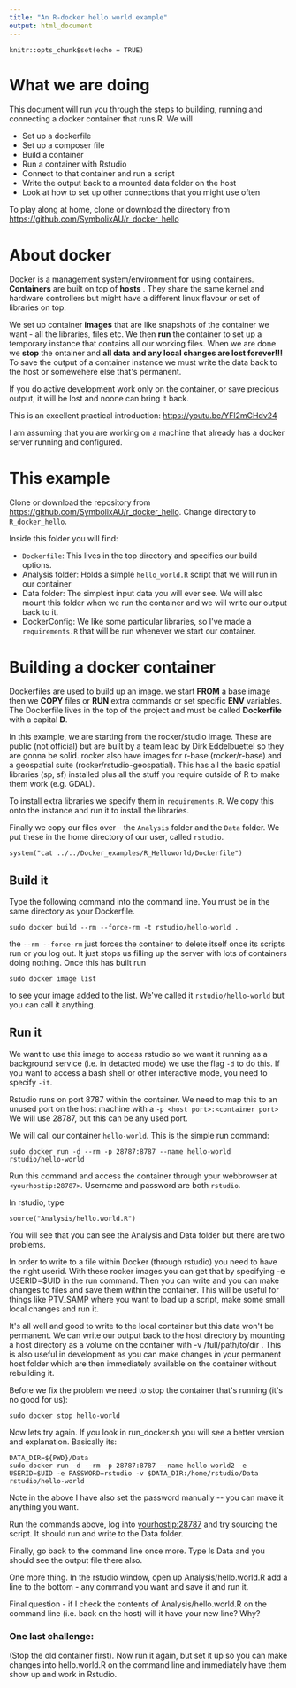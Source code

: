```yaml
---
title: "An R-docker hello world example"
output: html_document
---
```


```{r setup, include=FALSE}
knitr::opts_chunk$set(echo = TRUE)
```


# What we are doing

This document will run you through the steps to building, running and connecting a docker container that runs R.  We will

* Set up a dockerfile 
* Set up a composer file
* Build a container
* Run a container with Rstudio
* Connect to that container and run a script
* Write the output back to a mounted data folder on the host
* Look at how to set up other connections that you might use often

To play along at home, clone or download the directory from https://github.com/SymbolixAU/r_docker_hello

# About docker

Docker is a management system/environment for using containers. 
**Containers** are built on top of **hosts**  . They share the same kernel and hardware controllers but might have a different linux flavour or set of libraries on top.

We set up container **images** that are like snapshots of the container we want - all the libraries, files etc.  We then **run** the container to set up a temporary instance that contains all our working files.  When we are done we **stop** the ontainer and **all data and any local changes are lost forever!!!**  To save the output of a container instance we must write the data back to the host or somewehere else that's permanent.

If you do active development work only on the container, or save precious output, it will be lost and noone can bring it back.

This is an excellent practical introduction:
https://youtu.be/YFl2mCHdv24

I am assuming that you are working on a machine that already has a docker server running and configured.

# This example

Clone or download the repository from https://github.com/SymbolixAU/r_docker_hello. Change directory to `R_docker_hello`.

Inside this folder you will find:

* `Dockerfile`: This lives in the top directory and specifies our build options.
* Analysis folder: Holds a simple `hello_world.R` script that we will run in our container
* Data folder: The simplest input data you will ever see. We will also mount this folder when we run the container and we will write our output back to it.
* DockerConfig: We like some particular libraries, so I've made a `requirements.R` that will be run whenever we start our container.

# Building a docker container

Dockerfiles are used to build up an image.  we start **FROM** a base image then we **COPY** files or **RUN** extra commands or set specific **ENV** variables.  The Dockerfile lives in the top of the project and must be called **Dockerfile** with a capital **D**.

In this example, we are starting from the rocker/studio image.  These are public (not official) but are built by a team lead by Dirk Eddelbuettel so they are gonna be solid. rocker also have images for r-base (rocker/r-base) and a geospatial suite (rocker/rstudio-geospatial). This has all the basic spatial libraries (sp, sf) installed plus all the stuff you require outside of R to make them work (e.g. GDAL). 

To install extra libraries we specify them in `requirements.R`.  We copy this onto the instance and run it to install the libraries.

Finally we copy our files over - the `Analysis` folder and the `Data` folder.  We put these in the home directory of our user, called `rstudio`.  

```{r, echo = FALSE}
system("cat ../../Docker_examples/R_Helloworld/Dockerfile")
```


## Build it

Type the following command into the command line.  You must be in the same directory as your Dockerfile.

```
sudo docker build --rm --force-rm -t rstudio/hello-world .
```

the `--rm --force-rm` just forces the container to delete itself once its scripts run or you log out.  It just stops us filling up the server with lots of containers doing nothing.  Once this has built run

```
sudo docker image list 
```

to see your image added to the list.  We've called it `rstudio/hello-world` but you can call it anything.

## Run it

We want to use this image to access rstudio so we want it running as a background service (i.e. in detacted mode) we use the flag `-d` to do this.  If you want to access a bash shell or other interactive mode, you need to specify `-it`.

Rstudio runs on port 8787 within the container.  We need to map this to an  unused port on the host machine with a `-p <host port>:<container port>`  We will use 28787, but this can be any used port.

We will call our container `hello-world`.  This is the simple run command:

```
sudo docker run -d --rm -p 28787:8787 --name hello-world rstudio/hello-world
```

Run this command and access the container through your webbrowser at `<yourhostip:28787>`. Username and password are both `rstudio`. 

In rstudio, type

```
source("Analysis/hello.world.R")

```

You will see that you can see the Analysis and Data folder but there are two problems.  

In order to write to a file within Docker (through rstudio) you need to have the right userid.  With these rocker images you can get that by specifying -e USERID=$UID in the run command.  Then you can write and you can make changes to files and save them within the container.  This will be useful for things like PTV_SAMP where you want to load up a script, make some small local changes and run it.

It's all well and good to write to the local container but this data won't be permanent.  We can write our output back to the host directory by mounting a host directory as a volume on the container with -v /full/path/to/dir .  This is also useful in development as you can make changes in your permanent host folder which are then immediately available on the container without rebuilding it.

Before we fix the problem we need to stop the container that's running (it's no good for us):

```
sudo docker stop hello-world
```

Now lets try again.  If you look in run_docker.sh you will see a better version and explanation. Basically its:

```
DATA_DIR=${PWD}/Data
sudo docker run -d --rm -p 28787:8787 --name hello-world2 -e USERID=$UID -e PASSWORD=rstudio -v $DATA_DIR:/home/rstudio/Data rstudio/hello-world
```

Note in the above I have also set the password manually -- you can make it anything you want.

Run the commands above, log into <yourhostip:28787> and try sourcing the script.  It should run and write to the Data folder.  

Finally, go back to the command line once more. Type ls Data and you should see the output file there also.

One more thing.  In the rstudio window, open up Analysis/hello.world.R  add a line to the bottom - any command you want and save it and run it.  

Final question - if I check the contents of Analysis/hello.world.R on the command line (i.e. back on the host) will it have your new line?  Why?

### One last challenge:  
(Stop the old container first).  Now run it again, but set it up so you can make changes into hello.world.R on the command line and immediately have them show up and work in Rstudio.








